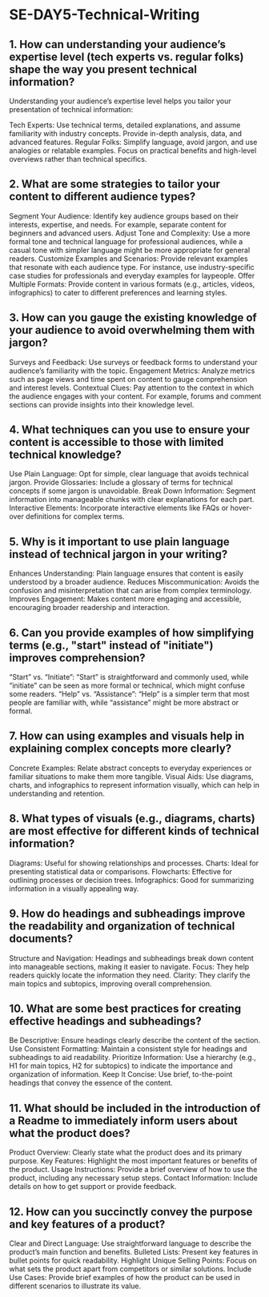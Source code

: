 # SE-DAY5-Technical-Writing
## 1. How can understanding your audience’s expertise level (tech experts vs. regular folks) shape the way you present technical information?
Understanding your audience’s expertise level helps you tailor your presentation of technical information:

Tech Experts: Use technical terms, detailed explanations, and assume familiarity with industry concepts. Provide in-depth analysis, data, and advanced features.
Regular Folks: Simplify language, avoid jargon, and use analogies or relatable examples. Focus on practical benefits and high-level overviews rather than technical specifics.
## 2. What are some strategies to tailor your content to different audience types?
Segment Your Audience: Identify key audience groups based on their interests, expertise, and needs. For example, separate content for beginners and advanced users.
Adjust Tone and Complexity: Use a more formal tone and technical language for professional audiences, while a casual tone with simpler language might be more appropriate for general readers.
Customize Examples and Scenarios: Provide relevant examples that resonate with each audience type. For instance, use industry-specific case studies for professionals and everyday examples for laypeople.
Offer Multiple Formats: Provide content in various formats (e.g., articles, videos, infographics) to cater to different preferences and learning styles.
## 3. How can you gauge the existing knowledge of your audience to avoid overwhelming them with jargon?
Surveys and Feedback: Use surveys or feedback forms to understand your audience’s familiarity with the topic.
Engagement Metrics: Analyze metrics such as page views and time spent on content to gauge comprehension and interest levels.
Contextual Clues: Pay attention to the context in which the audience engages with your content. For example, forums and comment sections can provide insights into their knowledge level.
## 4. What techniques can you use to ensure your content is accessible to those with limited technical knowledge?
Use Plain Language: Opt for simple, clear language that avoids technical jargon.
Provide Glossaries: Include a glossary of terms for technical concepts if some jargon is unavoidable.
Break Down Information: Segment information into manageable chunks with clear explanations for each part.
Interactive Elements: Incorporate interactive elements like FAQs or hover-over definitions for complex terms.
## 5. Why is it important to use plain language instead of technical jargon in your writing?
Enhances Understanding: Plain language ensures that content is easily understood by a broader audience.
Reduces Miscommunication: Avoids the confusion and misinterpretation that can arise from complex terminology.
Improves Engagement: Makes content more engaging and accessible, encouraging broader readership and interaction.
## 6. Can you provide examples of how simplifying terms (e.g., "start" instead of "initiate") improves comprehension?
“Start” vs. “Initiate”: “Start” is straightforward and commonly used, while “initiate” can be seen as more formal or technical, which might confuse some readers.
“Help” vs. “Assistance”: “Help” is a simpler term that most people are familiar with, while “assistance” might be more abstract or formal.
## 7. How can using examples and visuals help in explaining complex concepts more clearly?
Concrete Examples: Relate abstract concepts to everyday experiences or familiar situations to make them more tangible.
Visual Aids: Use diagrams, charts, and infographics to represent information visually, which can help in understanding and retention.
## 8. What types of visuals (e.g., diagrams, charts) are most effective for different kinds of technical information?
Diagrams: Useful for showing relationships and processes.
Charts: Ideal for presenting statistical data or comparisons.
Flowcharts: Effective for outlining processes or decision trees.
Infographics: Good for summarizing information in a visually appealing way.
## 9. How do headings and subheadings improve the readability and organization of technical documents?
Structure and Navigation: Headings and subheadings break down content into manageable sections, making it easier to navigate.
Focus: They help readers quickly locate the information they need.
Clarity: They clarify the main topics and subtopics, improving overall comprehension.
## 10. What are some best practices for creating effective headings and subheadings?
Be Descriptive: Ensure headings clearly describe the content of the section.
Use Consistent Formatting: Maintain a consistent style for headings and subheadings to aid readability.
Prioritize Information: Use a hierarchy (e.g., H1 for main topics, H2 for subtopics) to indicate the importance and organization of information.
Keep It Concise: Use brief, to-the-point headings that convey the essence of the content.
## 11. What should be included in the introduction of a Readme to immediately inform users about what the product does?
Product Overview: Clearly state what the product does and its primary purpose.
Key Features: Highlight the most important features or benefits of the product.
Usage Instructions: Provide a brief overview of how to use the product, including any necessary setup steps.
Contact Information: Include details on how to get support or provide feedback.
## 12. How can you succinctly convey the purpose and key features of a product?
Clear and Direct Language: Use straightforward language to describe the product’s main function and benefits.
Bulleted Lists: Present key features in bullet points for quick readability.
Highlight Unique Selling Points: Focus on what sets the product apart from competitors or similar solutions.
Include Use Cases: Provide brief examples of how the product can be used in different scenarios to illustrate its value.

